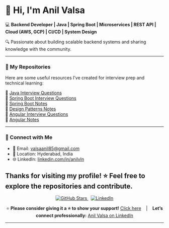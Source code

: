 # 👋 Hi, I'm Anil Valsa

💻 **Backend Developer | Java | Spring Boot | Microservices | REST API | Cloud (AWS, GCP) | CI/CD | System Design**

🔍 Passionate about building scalable backend systems and sharing knowledge with the community.

---

### 📘 My Repositories

Here are some useful resources I’ve created for interview prep and technical learning:

🔹 [Java Interview Questions](https://github.com/anilvn/Java-Interview-Questions)  
🔹 [Spring Boot Interview Questions](https://github.com/anilvn/spring-boot-interview-questions)  
🔹 [Spring Boot Notes](https://github.com/anilvn/spring-boot-notes)  
🔹 [Design Patterns Notes](https://github.com/anilvn/design-patterns)  
🔹 [Angular Interview Questions](https://github.com/anilvn/angular-interview-questions)   
🔹 [Angular Notes](https://github.com/anilvn/angular-notes)    
<!-- 🔹 [Miscellaneous Resources](#) -->
<!-- 🔹 [System Design Resources](#)  
🔹 [Java Basics](#)   -->


---

### 🔗 Connect with Me
- 📧 Email: valsaanil85@gmail.com
- 📍 Location: Hyderabad, India
- 🌐 LinkedIn: [linkedin.com/in/anilvln](https://linkedin.com/in/anilvln)

Thanks for visiting my profile! ⭐️ Feel free to explore the repositories and contribute.
---

<p align="center">
  <a href="https://github.com/anilvn/" target="_blank" rel="noopener noreferrer">
    <img src="https://img.shields.io/github/stars/anilvn/spring-boot-interview-questions?style=social" alt="GitHub Stars" />
  </a>
  &nbsp;
  <a href="https://www.linkedin.com/in/anil-valsa/" target="_blank" rel="noopener noreferrer">
    <img src="https://img.shields.io/badge/LinkedIn--blue?style=social&logo=linkedin" alt="LinkedIn" />
  </a>
</p>

<p align="center">
  ⭐ <strong>Please consider giving it a ⭐️ to show your support!</strong>
  <a href="https://github.com/anilvn/" target="_blank" rel="noopener noreferrer">Click here</a>
  &nbsp;&nbsp;&nbsp;|&nbsp;&nbsp;&nbsp;
  <strong>Let’s connect professionally:</strong>
  <a href="https://www.linkedin.com/in/anil-valsa/" target="_blank" rel="noopener noreferrer">Anil Valsa on LinkedIn</a>
</p>

---
